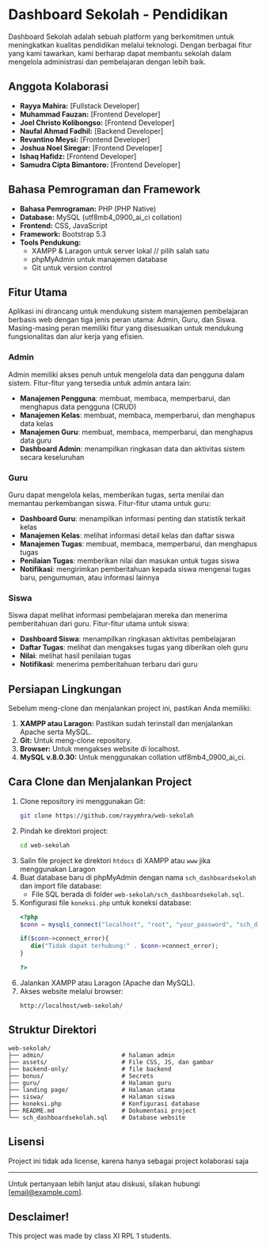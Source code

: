 # Dashboard Sekolah - Pendidikan

Dashboard Sekolah adalah sebuah platform yang berkomitmen untuk meningkatkan kualitas pendidikan melalui teknologi. Dengan berbagai fitur yang kami tawarkan, kami berharap dapat membantu sekolah dalam mengelola administrasi dan pembelajaran dengan lebih baik.

## Anggota Kolaborasi
- **Rayya Mahira:** [Fullstack Developer]
- **Muhammad Fauzan:** [Frontend Developer]
- **Joel Christo Kolibongso:** [Frontend Developer]
- **Naufal Ahmad Fadhil:** [Backend Developer]
- **Revantino Meysi:** [Frontend Developer]
- **Joshua Noel Siregar:** [Frontend Developer]
- **Ishaq Hafidz:** [Frontend Developer]
- **Samudra Cipta Bimantoro:** [Frontend Developer]

## Bahasa Pemrograman dan Framework
- **Bahasa Pemrograman:** PHP (PHP Native)
- **Database:** MySQL (utf8mb4_0900_ai_ci collation)
- **Frontend:** CSS, JavaScript
- **Framework:** Bootstrap 5.3
- **Tools Pendukung:**
  - XAMPP & Laragon untuk server lokal // pilih salah satu
  - phpMyAdmin untuk manajemen database
  - Git untuk version control

## Fitur Utama
Aplikasi ini dirancang untuk mendukung sistem manajemen pembelajaran berbasis web dengan tiga jenis peran utama: Admin, Guru, dan Siswa. Masing-masing peran memiliki fitur yang disesuaikan untuk mendukung fungsionalitas dan alur kerja yang efisien.
### Admin
Admin memiliki akses penuh untuk mengelola data dan pengguna dalam sistem. Fitur-fitur yang tersedia untuk admin antara lain:
- **Manajemen Pengguna**: membuat, membaca, memperbarui, dan menghapus data pengguna (CRUD)
- **Manajemen Kelas**: membuat, membaca, memperbarui, dan menghapus data kelas
- **Manajemen Guru**: membuat, membaca, memperbarui, dan menghapus data guru
- **Dashboard Admin**: menampilkan ringkasan data dan aktivitas sistem secara keseluruhan

### Guru
Guru dapat mengelola kelas, memberikan tugas, serta menilai dan memantau perkembangan siswa. Fitur-fitur utama untuk guru:
- **Dashboard Guru**: menampilkan informasi penting dan statistik terkait kelas
- **Manajemen Kelas**: melihat informasi detail kelas dan daftar siswa
- **Manajemen Tugas**: membuat, membaca, memperbarui, dan menghapus tugas
- **Penilaian Tugas**: memberikan nilai dan masukan untuk tugas siswa
- **Notifikasi**: mengirimkan pemberitahuan kepada siswa mengenai tugas baru, pengumuman, atau informasi lainnya

### Siswa
Siswa dapat melihat informasi pembelajaran mereka dan menerima pemberitahuan dari guru. Fitur-fitur utama untuk siswa:
- **Dashboard Siswa**: menampilkan ringkasan aktivitas pembelajaran
- **Daftar Tugas**: melihat dan mengakses tugas yang diberikan oleh guru
- **Nilai**: melihat hasil penilaian tugas
- **Notifikasi**: menerima pemberitahuan terbaru dari guru

## Persiapan Lingkungan
Sebelum meng-clone dan menjalankan project ini, pastikan Anda memiliki:
1. **XAMPP atau Laragon:** Pastikan sudah terinstall dan menjalankan Apache serta MySQL.
2. **Git:** Untuk meng-clone repository.
3. **Browser:** Untuk mengakses website di localhost.
3. **MySQL v.8.0.30:** Untuk menggunakan collation utf8mb4_0900_ai_ci.

## Cara Clone dan Menjalankan Project
1. Clone repository ini menggunakan Git:
   ```bash
   git clone https://github.com/rayymhra/web-sekolah
   ```
2. Pindah ke direktori project:
   ```bash
   cd web-sekolah
   ```
3. Salin file project ke direktori `htdocs` di XAMPP atau `www` jika menggunakan Laragon
4. Buat database baru di phpMyAdmin dengan nama `sch_dashboardsekolah` dan import file database:
   - File SQL berada di folder `web-sekolah/sch_dashboardsekolah.sql`.
5. Konfigurasi file `koneksi.php` untuk koneksi database:
   ```php
   <?php
   $conn = mysqli_connect("localhost", "root", "your_password", "sch_dashboardsekolah");

   if($conn->connect_error){
      die("Tidak dapat terhubung:" . $conn->connect_error);
   }
   
   ?>
   ```
6. Jalankan XAMPP atau Laragon (Apache dan MySQL).
7. Akses website melalui browser:
   ```
   http://localhost/web-sekolah/
   ```

## Struktur Direktori
```
web-sekolah/
├── admin/                      # halaman admin
├── assets/                     # File CSS, JS, dan gambar
├── backend-only/               # file backend
├── bonus/                      # Secrets
├── guru/                       # Halaman guru
├── landing page/               # Halaman utama
├── siswa/                      # Halaman siswa
├── koneksi.php                 # Konfigurasi database
├── README.md                   # Dokumentasi project
└── sch_dashboardsekolah.sql    # Database website
```

## Lisensi
Project ini tidak ada license, karena hanya sebagai project kolaborasi saja

---

Untuk pertanyaan lebih lanjut atau diskusi, silakan hubungi [email@example.com].

## Desclaimer!
This project was made by class XI RPL 1 students.
